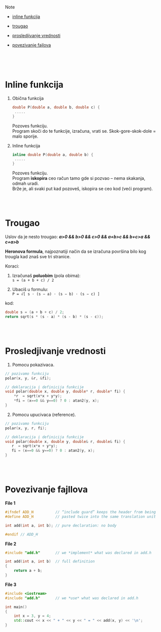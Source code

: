 <br><br>

> [!NOTE]
> - [inline funkcija](#inline-funkcija)
>   
> - [trougao](#trougao)
>   
> - [prosledjivanje vrednosti](#prosledjivanje-vrednosti)
>
> - [povezivanje fajlova](#povezivanje-fajlova)

<br><br><br>

# Inline funkcija

1. Obična funkcija
   ```cpp
   double P(double a, double b, double c) {
	.....
   }
   ```
   Pozoves funkciju. <br>
   Program skoči do te funkcije, izračuna, vrati se. Skok-gore-skok-dole = malo sporije.

2. Inline funkcija
   ```cpp
   inline double P(double a, double b) {
   	.....
   }
   ```
   Pozoves funkciju. <br>
   Program **iskopira** ceo račun tamo gde si pozvao – nema skakanja, odmah uradi.  
   Brže je, ali svaki put kad pozoveš, iskopira se ceo kod (veći program).

<br><br>

# Trougao

Uslov da je nesto trougao: ***a>0 && b>0 && c>0 && a+b>c && b+c>a && c+a>b***

**Heronova formula**, najpoznatiji način da se izračuna površina bilo kog trougla kad znaš sve tri stranice.

Koraci:

1. Izračunaš **poluobim** (pola obima):  
   `s = (a + b + c) / 2`

2. Ubaciš u formulu:  
   `P = √[ s ⋅ (s − a) ⋅ (s − b) ⋅ (s − c) ]`

kod:

```cpp
double s = (a + b + c) / 2;
return sqrt(s * (s - a) * (s - b) * (s - c));
```

<br><br>

# Prosledjivanje vrednosti

1. Pomocu pokazivaca.
```cpp
// pozivamo funkciju
polar(x, y, &r, &fi);
```

```cpp
// deklaracija i definicija funkcije
void polar(double x, double y, double* r, double* fi) {
	*r  = sqrt(x*x + y*y);
	*fi = (x==0 && y==0) ? 0 : atan2(y, x);
}
```

2. Pomocu upucivaca (reference).
```cpp
// pozivamo funkciju
polar(x, y, r, fi);
```

 ```cpp
// deklaracija i definicija funkcije
void polar(double x, double y, double& r, double& fi) {
	r  = sqrt(x*x + y*y);
	fi = (x==0 && y==0) ? 0 : atan2(y, x);
}
```

<br><br>

# Povezivanje fajllova

**File 1**
```cpp
#ifndef ADD_H          // “include guard” keeps the header from being
#define ADD_H          // pasted twice into the same translation unit

int add(int a, int b); // pure declaration: no body

#endif // ADD_H
```

**File 2**
```cpp
#include "add.h"       // we *implement* what was declared in add.h

int add(int a, int b)  // full definition
{
    return a + b;
}
```

**File 3**
```cpp
#include <iostream>
#include "add.h"       // we *use* what was declared in add.h

int main()
{
    int x = 3, y = 4;
    std::cout << x << " + " << y << " = " << add(x, y) << '\n';
}
```



<br><br>
